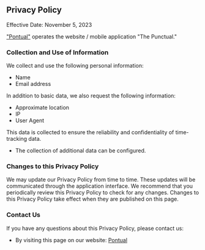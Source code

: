 ## Privacy Policy

Effective Date: November 5, 2023

["Pontual"](https://github.com/jonnypaes/Pontual) operates the website / mobile application "The Punctual."

### Collection and Use of Information

We collect and use the following personal information:
- Name
- Email address

In addition to basic data, we also request the following information:
- Approximate location
- IP
- User Agent

This data is collected to ensure the reliability and confidentiality of time-tracking data.

* The collection of additional data can be configured.

### Changes to this Privacy Policy

We may update our Privacy Policy from time to time. These updates will be communicated through the application interface.
We recommend that you periodically review this Privacy Policy to check for any changes. Changes to this Privacy Policy take effect when they are published on this page.

### Contact Us

If you have any questions about this Privacy Policy, please contact us:
- By visiting this page on our website: [Pontual](https://github.com/jonnypaes/Pontual)
